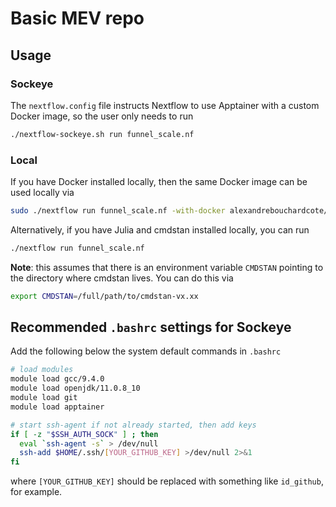 # Basic MEV repo

## Usage

### Sockeye 

The `nextflow.config` file instructs Nextflow to use Apptainer with a custom Docker image, so the user only needs to run
```bash
./nextflow-sockeye.sh run funnel_scale.nf
```

### Local

If you have Docker installed locally, then the same Docker image can be used locally via
```bash
sudo ./nextflow run funnel_scale.nf -with-docker alexandrebouchardcote/default:0.1.4
```

Alternatively, if you have Julia and cmdstan installed locally, you can run
```bash
./nextflow run funnel_scale.nf
```
**Note**: this assumes that there is an environment variable `CMDSTAN` pointing to the directory where cmdstan lives. You can do this via
```bash
export CMDSTAN=/full/path/to/cmdstan-vx.xx
```

## Recommended `.bashrc` settings for Sockeye

Add the following below the system default commands in `.bashrc`
```bash
# load modules
module load gcc/9.4.0
module load openjdk/11.0.8_10
module load git
module load apptainer

# start ssh-agent if not already started, then add keys
if [ -z "$SSH_AUTH_SOCK" ] ; then
  eval `ssh-agent -s` > /dev/null
  ssh-add $HOME/.ssh/[YOUR_GITHUB_KEY] >/dev/null 2>&1
fi
```
where `[YOUR_GITHUB_KEY]` should be replaced with something like `id_github`, for example.

